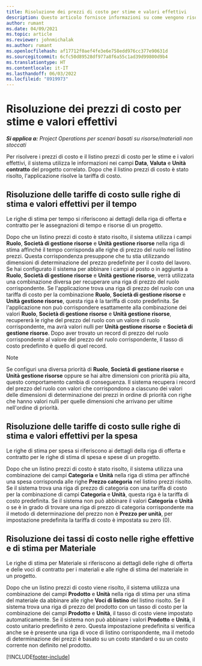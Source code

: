 ```yaml
---
title: Risoluzione dei prezzi di costo per stime e valori effettivi
description: Questo articolo fornisce informazioni su come vengono risolti i prezzi di costo nelle stime e nei valori effettivi.
author: rumant
ms.date: 04/09/2021
ms.topic: article
ms.reviewer: johnmichalak
ms.author: rumant
ms.openlocfilehash: af17712f0aef4fe3e6e758edd976cc377e90631d
ms.sourcegitcommit: 6cfc50d89528df977a8f6a55c1ad39d99800d9b4
ms.translationtype: HT
ms.contentlocale: it-IT
ms.lasthandoff: 06/03/2022
ms.locfileid: "8919973"
---
```

# <a name="resolving-cost-prices-for-estimates-and-actuals"></a>Risoluzione dei prezzi di costo per stime e valori effettivi

_**Si applica a:** Project Operations per scenari basati su risorse/materiali non stoccati_

Per risolvere i prezzi di costo e il listino prezzi di costo per le stime e i valori effettivi, il sistema utilizza le informazioni nei campi **Data**, **Valuta** e **Unità contratto** del progetto correlato. Dopo che il listino prezzi di costo è stato risolto, l'applicazione risolve la tariffa di costo.

## <a name="resolving-cost-rates-on-actual-and-estimate-lines-for-time"></a>Risoluzione delle tariffe di costo sulle righe di stima e valori effettivi per il tempo

Le righe di stima per tempo si riferiscono ai dettagli della riga di offerta e contratto per le assegnazioni di tempo e risorse di un progetto.

Dopo che un listino prezzi di costo è stato risolto, il sistema utilizza i campi **Ruolo**, **Società di gestione risorse** e **Unità gestione risorse** nella riga di stima affinché il tempo corrisponda alle righe di prezzo del ruolo nel listino prezzi. Questa corrispondenza presuppone che tu stia utilizzando dimensioni di determinazione del prezzo predefinite per il costo del lavoro. Se hai configurato il sistema per abbinare i campi al posto o in aggiunta a **Ruolo**, **Società di gestione risorse** e **Unità gestione risorse**, verrà utilizzata una combinazione diversa per recuperare una riga di prezzo del ruolo corrispondente. Se l'applicazione trova una riga di prezzo del ruolo con una tariffa di costo per la combinazione **Ruolo**, **Società di gestione risorse** e **Unità gestione risorse**, questa riga è la tariffa di costo predefinita. Se l'applicazione non può corrispondere esattamente alla combinazione dei valori **Ruolo**, **Società di gestione risorse** e **Unità gestione risorse**, recupererà le righe del prezzo del ruolo con un valore di ruolo corrispondente, ma avrà valori nulli per **Unità gestione risorse** e **Società di gestione risorse**. Dopo aver trovato un record di prezzo del ruolo corrispondente al valore del prezzo del ruolo corrispondente, il tasso di costo predefinito è quello di quel record. 

> [!NOTE]
> Se configuri una diversa priorità di **Ruolo**, **Società di gestione risorse** e **Unità gestione risorse** oppure se hai altre dimensioni con priorità più alta, questo comportamento cambia di conseguenza. Il sistema recupera i record del prezzo del ruolo con valori che corrispondono a ciascuno dei valori delle dimensioni di determinazione dei prezzi in ordine di priorità con righe che hanno valori nulli per quelle dimensioni che arrivano per ultime nell'ordine di priorità.

## <a name="resolving-cost-rates-on-actual-and-estimate-lines-for-expense"></a>Risoluzione delle tariffe di costo sulle righe di stima e valori effettivi per la spesa

Le righe di stima per spesa si riferiscono ai dettagli della riga di offerta e contratto per le righe di stima di spesa e spese di un progetto.

Dopo che un listino prezzi di costo è stato risolto, il sistema utilizza una combinazione dei campi **Categoria** e **Unità** nella riga di stima per affinché una spesa corrisponda alle righe **Prezzo categoria** nel listino prezzi risolto. Se il sistema trova una riga di prezzo di categoria con una tariffa di costo per la combinazione di campi **Categoria** e **Unità**, questa riga è la tariffa di costo predefinita. Se il sistema non può abbinare il valori **Categoria** e **Unità** o se è in grado di trovare una riga di prezzo di categoria corrispondente ma il metodo di determinazione del prezzo non è **Prezzo per unità**, per impostazione predefinita la tariffa di costo è impostata su zero (0).

## <a name="resolving-cost-rates-on-actual-and-estimate-lines-for-material"></a>Risoluzione dei tassi di costo nelle righe effettive e di stima per Materiale

Le righe di stima per Materiale si riferiscono ai dettagli delle righe di offerta e delle voci di contratto per i materiali e alle righe di stima del materiale in un progetto.

Dopo che un listino prezzi di costo viene risolto, il sistema utilizza una combinazione dei campi **Prodotto** e **Unità** nella riga di stima per una stima del materiale da abbinare alle righe **Voci di listino** del listino risolto. Se il sistema trova una riga di prezzo del prodotto con un tasso di costo per la combinazione dei campi **Prodotto** e **Unità**, il tasso di costo viene impostato automaticamente. Se il sistema non può abbinare i valori **Prodotto** e **Unità**, il costo unitario predefinito è zero. Questa impostazione predefinita si verifica anche se è presente una riga di voce di listino corrispondente, ma il metodo di determinazione dei prezzi è basato su un costo standard o su un costo corrente non definito nel prodotto.

[!INCLUDE[footer-include](../includes/footer-banner.md)]
